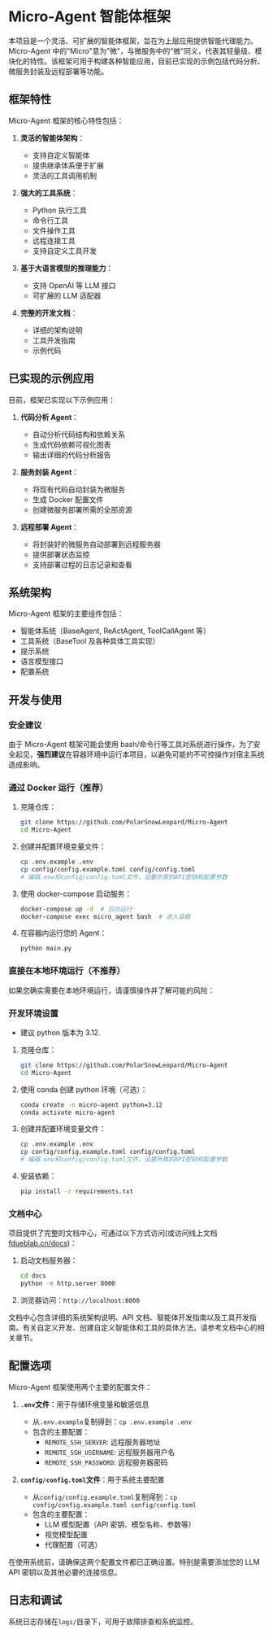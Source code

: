 # Micro-Agent 智能体框架

本项目是一个灵活、可扩展的智能体框架，旨在为上层应用提供智能代理能力。Micro-Agent 中的"Micro"意为"微"，与微服务中的"微"同义，代表其轻量级、模块化的特性。该框架可用于构建各种智能应用，目前已实现的示例包括代码分析、微服务封装及远程部署等功能。

## 框架特性

Micro-Agent 框架的核心特性包括：

1. **灵活的智能体架构**：

   - 支持自定义智能体
   - 提供继承体系便于扩展
   - 灵活的工具调用机制

2. **强大的工具系统**：

   - Python 执行工具
   - 命令行工具
   - 文件操作工具
   - 远程连接工具
   - 支持自定义工具开发

3. **基于大语言模型的推理能力**：

   - 支持 OpenAI 等 LLM 接口
   - 可扩展的 LLM 适配器

4. **完整的开发文档**：
   - 详细的架构说明
   - 工具开发指南
   - 示例代码

## 已实现的示例应用

目前，框架已实现以下示例应用：

1. **代码分析 Agent**：

   - 自动分析代码结构和依赖关系
   - 生成代码依赖可视化图表
   - 输出详细的代码分析报告

2. **服务封装 Agent**：

   - 将现有代码自动封装为微服务
   - 生成 Docker 配置文件
   - 创建微服务部署所需的全部资源

3. **远程部署 Agent**：
   - 将封装好的微服务自动部署到远程服务器
   - 提供部署状态监控
   - 支持部署过程的日志记录和查看

## 系统架构

Micro-Agent 框架的主要组件包括：

- 智能体系统（BaseAgent, ReActAgent, ToolCallAgent 等）
- 工具系统（BaseTool 及各种具体工具实现）
- 提示系统
- 语言模型接口
- 配置系统

## 开发与使用

### 安全建议

由于 Micro-Agent 框架可能会使用 bash/命令行等工具对系统进行操作，为了安全起见，**强烈建议**在容器环境中运行本项目，以避免可能的不可控操作对宿主系统造成影响。

### 通过 Docker 运行（推荐）

1. 克隆仓库：

   ```bash
   git clone https://github.com/PolarSnowLeopard/Micro-Agent
   cd Micro-Agent
   ```

2. 创建并配置环境变量文件：

   ```bash
   cp .env.example .env
   cp config/config.example.toml config/config.toml
   # 编辑.env和config/config.toml文件，设置所需的API密钥和配置参数
   ```

3. 使用 docker-compose 启动服务：

   ```bash
   docker-compose up -d  # 后台运行
   docker-compose exec micro_agent bash  # 进入容器
   ```

4. 在容器内运行您的 Agent：
   ```bash
   python main.py
   ```

### 直接在本地环境运行（不推荐）

如果您确实需要在本地环境运行，请谨慎操作并了解可能的风险：

### 开发环境设置

- 建议 python 版本为 3.12.

1. 克隆仓库：

   ```bash
   git clone https://github.com/PolarSnowLeopard/Micro-Agent
   cd Micro-Agent
   ```

2. 使用 conda 创建 python 环境（可选）：

   ```bash
   conda create -n micro-agent python=3.12
   conda activate micro-agent
   ```

3. 创建并配置环境变量文件：

   ```bash
   cp .env.example .env
   cp config/config.example.toml config/config.toml
   # 编辑.env和config/config.toml文件，设置所需的API密钥和配置参数
   ```

4. 安装依赖：
   ```bash
   pip install -r requirements.txt
   ```

### 文档中心

项目提供了完整的文档中心，可通过以下方式访问(或访问线上文档[fdueblab.cn/docs](https://fdueblab.cn/docs))：

1. 启动文档服务器：

   ```bash
   cd docs
   python -m http.server 8000
   ```

2. 浏览器访问：`http://localhost:8000`

文档中心包含详细的系统架构说明、API 文档、智能体开发指南以及工具开发指南。有关自定义开发、创建自定义智能体和工具的具体方法，请参考文档中心的相关章节。

## 配置选项

Micro-Agent 框架使用两个主要的配置文件：

1. **`.env`文件**：用于存储环境变量和敏感信息

   - 从`.env.example`复制得到：`cp .env.example .env`
   - 包含的主要配置：
     - `REMOTE_SSH_SERVER`: 远程服务器地址
     - `REMOTE_SSH_USERNAME`: 远程服务器用户名
     - `REMOTE_SSH_PASSWORD`: 远程服务器密码

2. **`config/config.toml`文件**：用于系统主要配置
   - 从`config/config.example.toml`复制得到：`cp config/config.example.toml config/config.toml`
   - 包含的主要配置：
     - LLM 模型配置（API 密钥、模型名称、参数等）
     - 视觉模型配置
     - 代理配置（可选）

在使用系统前，请确保这两个配置文件都已正确设置。特别是需要添加您的 LLM API 密钥以及其他必要的连接信息。

## 日志和调试

系统日志存储在`logs/`目录下，可用于故障排查和系统监控。
